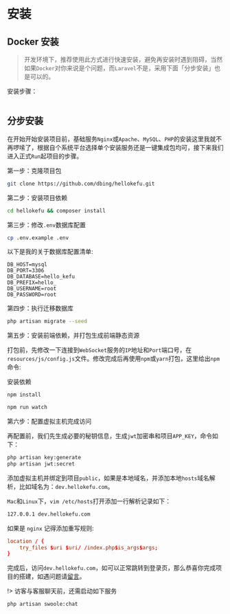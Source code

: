# 安装

## Docker 安装

> 开发环境下，推荐使用此方式进行快速安装，避免再安装时遇到阻碍，当然如果`Docker`对你来说是个问题，而`Laravel`不是，采用下面「分步安装」也是可以的。

安装步骤：

```bash

```

## 分步安装

在开始开始安装项目前，基础服务`Nginx`或`Apache`、`MySQL`、`PHP`的安装这里我就不再啰嗦了，根据自个系统平台选择单个安装服务还是一键集成包均可，接下来我们进入正式`Run`起项目的步骤。

第一步：克隆项目包

```bash
git clone https://github.com/dbing/hellokefu.git
```

第二步：安装项目依赖

```bash
cd hellokefu && composer install
```

第三步：修改`.env`数据库配置

```bash
cp .env.example .env
```

以下是我的关于数据库配置清单:

```.env
DB_HOST=mysql
DB_PORT=3306
DB_DATABASE=hello_kefu
DB_PREFIX=hello_
DB_USERNAME=root
DB_PASSWORD=root
```

第四步：执行迁移数据库

```bash
php artisan migrate --seed
```

第五步：安装前端依赖，并打包生成前端静态资源

打包前，先修改一下连接到`WebSocket`服务的`IP`地址和`Port`端口号，在`resources/js/config.js`文件。修改完成后再使用`npm`或`yarn`打包，这里给出`npm`命令:

安装依赖

```bash
npm install
```

```bash
npm run watch
```

第六步：配置虚拟主机完成访问

再配置前，我们先生成必要的秘钥信息，生成`jwt`加密串和项目`APP_KEY`，命令如下：

```bash
php artisan key:generate
php artisan jwt:secret
```

添加虚拟主机并绑定到项目`public`，如果是本地域名，并添加本地`hosts`域名解析，比如域名为：`dev.hellokefu.com`。

`Mac`和`Linux`下，`vim /etc/hosts`打开添加一行解析记录如下：

```bash
127.0.0.1 dev.hellokefu.com
```

如果是 `nginx` 记得添加重写规则:

```nginx.conf
location / {
    try_files $uri $uri/ /index.php$is_args$args;
}
```

完成后，访问`dev.hellokefu.com`，如可以正常跳转到登录页，那么恭喜你完成项目的搭建，如遇问题请[留言](https://github.com/dbing/hellokefu/issues)。

!> 访客与客服聊天前，还需启动如下服务

```bash
php artisan swoole:chat
```
